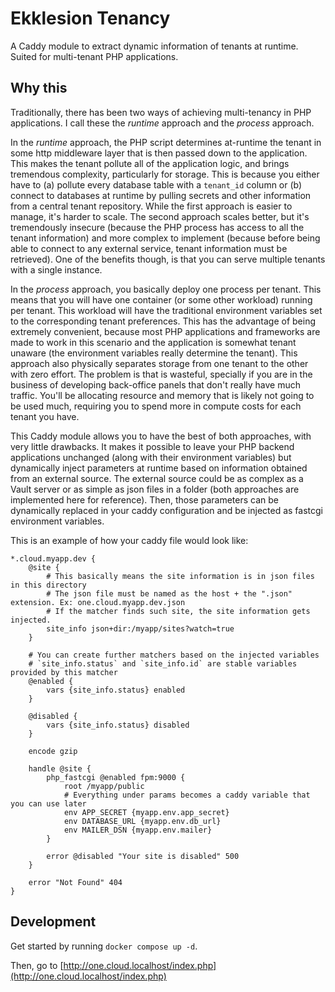 Ekklesion Tenancy
=================

A Caddy module to extract dynamic information of tenants at runtime. Suited for multi-tenant PHP applications.

## Why this

Traditionally, there has been two ways of achieving multi-tenancy in PHP applications. I call these the *runtime*
approach and the *process* approach.

In the *runtime* approach, the PHP script determines at-runtime the tenant in some http middleware layer that is then passed 
down to the application. This makes the tenant pollute all of the application logic, and brings tremendous complexity,
particularly for storage. This is because you either have to (a) pollute every database table with a `tenant_id` column or
(b) connect to databases at runtime by pulling secrets and other information from a central tenant repository. While the
first approach is easier to manage, it's harder to scale. The second approach scales better, but it's tremendously
insecure (because the PHP process has access to all the tenant information) and more complex to implement (because before
being able to connect to any external service, tenant information must be retrieved). One of the benefits though, is that
you can serve multiple tenants with a single instance.

In the *process* approach, you basically deploy one process per tenant. This means that you will have one container (or
some other workload) running per tenant. This workload will have the traditional environment variables set to the
corresponding tenant preferences. This has the advantage of being extremely convenient, because most PHP applications and
frameworks are made to work in this scenario and the application is somewhat tenant unaware (the environment variables
really determine the tenant). This approach also physically separates storage from one tenant to the other with zero
effort. The problem is that is wasteful, specially if you are in the business of developing back-office panels that
don't really have much traffic. You'll be allocating resource and memory that is likely not going to be used much, 
requiring you to spend more in compute costs for each tenant you have.

This Caddy module allows you to have the best of both approaches, with very little drawbacks. It makes it possible
to leave your PHP backend applications unchanged (along with their environment variables) but dynamically inject parameters
at runtime based on information obtained from an external source. The external source could be as complex as a Vault server
or as simple as json files in a folder (both approaches are implemented here for reference). Then, those parameters can
be dynamically replaced in your caddy configuration and be injected as fastcgi environment variables.

This is an example of how your caddy file would look like:

```caddyfile
*.cloud.myapp.dev {
    @site {
        # This basically means the site information is in json files in this directory
        # The json file must be named as the host + the ".json" extension. Ex: one.cloud.myapp.dev.json
        # If the matcher finds such site, the site information gets injected.
        site_info json+dir:/myapp/sites?watch=true
    }
    
    # You can create further matchers based on the injected variables
    # `site_info.status` and `site_info.id` are stable variables provided by this matcher
    @enabled {
        vars {site_info.status} enabled
    }

    @disabled {
        vars {site_info.status} disabled
    }

    encode gzip

    handle @site {
        php_fastcgi @enabled fpm:9000 {
            root /myapp/public
            # Everything under params becomes a caddy variable that you can use later
            env APP_SECRET {myapp.env.app_secret}
            env DATABASE_URL {myapp.env.db_url}
            env MAILER_DSN {myapp.env.mailer}
        }

        error @disabled "Your site is disabled" 500
    }

    error "Not Found" 404
}
```

## Development

Get started by running `docker compose up -d`.

Then, go to [http://one.cloud.localhost/index.php](http://one.cloud.localhost/index.php)